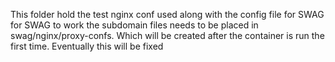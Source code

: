 This folder hold the test nginx conf used along with the config file for SWAG
for SWAG to work the subdomain files needs to be placed in swag/nginx/proxy-confs. Which will be created after the container is run the first time. Eventually this will be fixed
